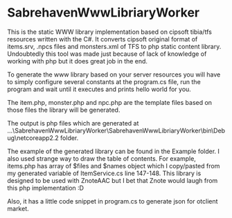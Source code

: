 # SabrehavenWwwLibriaryWorker

This is the static WWW library implementation based on cipsoft tibia/tfs resources written with the C#. It converts cipsoft original format of items.srv, .npcs files and monsters.xml of TFS to php static content library. Undoubtedly this tool was made just because of lack of knowledge of working with php but it does great job in the end.

To generate the www library based on your server resources you will have to simply configure several constants at the program.cs file, run the program and wait until it executes and prints hello world for you. 

The item.php, monster.php and npc.php are the template files based on those files the library will be generated.

The output is php files which are generated at ...\SabrehavenWwwLibriaryWorker\SabrehavenWwwLibriaryWorker\bin\Debug\netcoreapp2.2 folder.

The example of the generated library can be found in the Example folder. I also used strange way to draw the table of contents. For example, items.php has array of $files and $names object which I copy/pasted from my generated variable of ItemService.cs line 147-148. This library is designed to be used with ZnoteAAC but I bet that Znote would laugh from this php implementation :D 

Also, it has a little code snippet in program.cs to generate json for otclient market.
